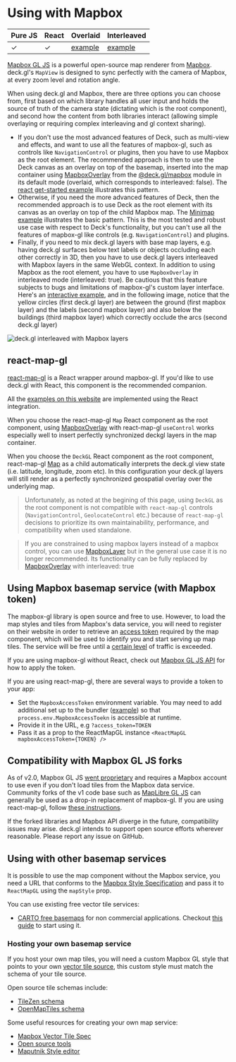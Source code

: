 # Using with Mapbox

| Pure JS | React | Overlaid | Interleaved |
| ----- | ----- | ----- | ----- |
|  ✓ | ✓ | [example](https://github.com/visgl/deck.gl/tree/master/examples/get-started/pure-js/mapbox) | [example](https://deck.gl/gallery/mapbox-layer) |

[Mapbox GL JS](https://github.com/mapbox/mapbox-gl-js) is a powerful open-source map renderer from [Mapbox](https://mapbox.com). deck.gl's `MapView` is designed to sync perfectly with the camera of Mapbox, at every zoom level and rotation angle.

When using deck.gl and Mapbox, there are three options you can choose from, first based on which library handles all user input and holds the source of truth of the camera state (dictating which is the root component), and second how the content from both libraries interact (allowing simple overlaying or requiring complex interleaving and gl context sharing).

- If you don't use the most advanced features of Deck, such as multi-view and effects, and want to use all the features of mapbox-gl, such as controls like `NavigationControl` or plugins, then you have to use Mapbox as the root element. The recommended approach is then to use the Deck canvas as an overlay on top of the basemap, inserted into the map container using [MapboxOverlay](../../api-reference/mapbox/mapbox-overlay#using-with-react-map-gl) from the [@deck.gl/mapbox](../../api-reference/mapbox/overview.md) module in its default mode (overlaid, which corresponds to interleaved: false). The [react get-started example](https://github.com/visgl/deck.gl/tree/master/examples/get-started/react/mapbox/) illustrates this pattern.
- Otherwise, if you need the more advanced features of Deck, then the recommended approach is to use Deck as the root element with its canvas as an overlay on top of the child Mapbox map. The [Minimap example](https://deck.gl/examples/multi-view) illustrates the basic pattern. This is the most tested and robust use case with respect to Deck's functionality, but you can't use all the features of mapbox-gl like controls (e.g. `NavigationControl`) and plugins.
- Finally, if you need to mix deck.gl layers with base map layers, e.g. having deck.gl surfaces below text labels or objects occluding each other correctly in 3D, then you have to use deck.gl layers interleaved with Mapbox layers in the same WebGL context. In addition to using Mapbox as the root element, you have to use `MapboxOverlay` in interleaved mode (interleaved: true). Be cautious that this feature subjects to bugs and limitations of mapbox-gl's custom layer interface. Here's an [interactive example](https://deck.gl/examples/mapbox), and in the following image, notice that the yellow circles (first deck.gl layer) are between the ground (first mapbox layer) and the labels (second mapbox layer) and also below the buildings (third mapbox layer) which correctly occlude the arcs (second deck.gl layer)

![deck.gl interleaved with Mapbox layers](https://raw.github.com/visgl/deck.gl-data/master/images/whats-new/mapbox-layers.jpg)

## react-map-gl

[react-map-gl](https://github.com/visgl/react-map-gl) is a React wrapper around mapbox-gl. If you'd like to use deck.gl with React, this component is the recommended companion.

All the [examples on this website](https://github.com/visgl/deck.gl/tree/master/examples/website) are implemented using the React integration.

When you choose the react-map-gl `Map` React component as the root component, using [MapboxOverlay](../../api-reference/mapbox/mapbox-overlay#using-with-react-map-gl) with react-map-gl `useControl` works especially well to insert perfectly synchronized deckgl layers in the map container.

When you choose the `DeckGL` React component as the root component, react-map-gl [Map](https://visgl.github.io/react-map-gl/docs/api-reference/map) as a child automatically interprets the deck.gl view state (i.e. latitude, longitude, zoom etc). In this configuration your deck.gl layers will still render as a perfectly synchronized geospatial overlay over the underlying map.

> Unfortunately, as noted at the begining of this page, using `DeckGL` as the root component is not compatible with `react-map-gl` controls (`NavigationControl`, `GeolocateControl` etc.) because of `react-map-gl` decisions to prioritize its own maintainability, performance, and compatibility when used standalone.

> If you are constrained to using mapbox layers instead of a mapbox control, you can use [MapboxLayer](../../api-reference/mapbox/mapbox-layer#example) but in the general use case it is no longer recommended. Its functionality can be fully replaced by [MapboxOverlay](../../api-reference/mapbox/mapbox-overlay#using-with-react-map-gl) with interleaved: true

## Using Mapbox basemap service (with Mapbox token)

The mapbox-gl library is open source and free to use. However, to load the map styles and tiles from Mapbox's data service, you will need to register on their website in order to retrieve an [access token](https://docs.mapbox.com/help/how-mapbox-works/access-tokens/) required by the map component, which will be used to identify you and start serving up map tiles. The service will be free until a [certain level](https://www.mapbox.com/pricing/) of traffic is exceeded.

If you are using mapbox-gl without React, check out [Mapbox GL JS API](https://docs.mapbox.com/mapbox-gl-js/api/#accesstoken) for how to apply the token.

If you are using react-map-gl, there are several ways to provide a token to your app:

* Set the `MapboxAccessToken` environment variable. You may need to add additional set up to the bundler ([example](https://webpack.js.org/plugins/environment-plugin/)) so that `process.env.MapboxAccessToekn` is accessible at runtime.
* Provide it in the URL, e.g `?access_token=TOKEN`
* Pass it as a prop to the ReactMapGL instance `<ReactMapGL mapboxAccessToken={TOKEN} />`

## Compatibility with Mapbox GL JS forks

As of v2.0, Mapbox GL JS [went proprietary](https://github.com/mapbox/mapbox-gl-js/blob/main/CHANGELOG.md#200) and requires a Mapbox account to use even if you don't load tiles from the Mapbox data service. Community forks of the v1 code base such as [MapLibre GL JS](https://maplibre.org) can generally be used as a drop-in replacement of mapbox-gl. If you are using react-map-gl, follow [these instructions](http://visgl.github.io/react-map-gl/docs/get-started/get-started#using-with-a-mapbox-gl-fork).

If the forked libraries and Mapbox API diverge in the future, compatibility issues may arise. deck.gl intends to support open source efforts wherever reasonable. Please report any issue on GitHub.

## Using with other basemap services

It is possible to use the map component without the Mapbox service, you need a URL that conforms to the [Mapbox Style Specification](https://www.mapbox.com/mapbox-gl-js/style-spec) and pass it to `ReactMapGL` using the `mapStyle` prop.

You can use existing free vector tile services:

- [CARTO free basemaps](https://carto.com/basemaps) for non commercial applications. Checkout [this guide](../../api-reference/carto/basemap.md) to start using it.

### Hosting your own basemap service

If you host your own map tiles, you will need a custom Mapbox GL style that points to your own [vector tile source](https://www.mapbox.com/mapbox-gl-js/style-spec/), this custom style must match the schema of your tile source.

Open source tile schemas include:

- [TileZen schema](https://tilezen.readthedocs.io/en/latest/layers/)
- [OpenMapTiles schema ](https://openmaptiles.org/schema/)

Some useful resources for creating your own map service:

- [Mapbox Vector Tile Spec](https://www.mapbox.com/developers/vector-tiles/)
- [Open source tools](https://github.com/mapbox/awesome-vector-tiles)
- [Maputnik Style editor](https://maputnik.github.io)